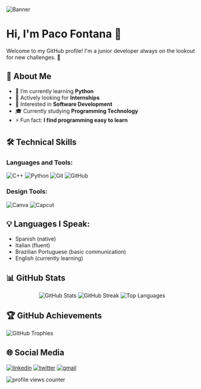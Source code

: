 <!-- Banner -->
![Banner](https://imgur.com/your-banner-url) <!-- Replace with your banner URL -->

# Hi, I'm Paco Fontana 👋 
Welcome to my GitHub profile! I'm a junior developer always on the lookout for new challenges. 🚀

## 🌟 About Me
- 🌱 I’m currently learning **Python**
- 💼 Actively looking for **Internships**
- 🤔 Interested in **Software Development**
- 🎓 Currently studying **Programming Technology**
- ⚡ Fun fact: **I find programming easy to learn**

## 🛠️ Technical Skills

### Languages and Tools:
![C++](https://img.shields.io/badge/-C++-00599C?style=flat-square&logo=c%2B%2B&logoColor=white)
![Python](https://img.shields.io/badge/-Python-3776AB?style=flat-square&logo=python&logoColor=white)
![Git](https://img.shields.io/badge/-Git-F05032?style=flat-square&logo=git&logoColor=white)
![GitHub](https://img.shields.io/badge/-GitHub-181717?style=flat-square&logo=github)

### Design Tools:
![Canva](https://img.shields.io/badge/-Canva-00C4CC?style=flat-square&logo=canva&logoColor=white)
![Capcut](https://img.shields.io/badge/-Capcut-000000?style=flat-square&logo=capcut&logoColor=white)

## 💡 Languages I Speak:
- Spanish (native)
- Italian (fluent)
- Brazilian Portuguese (basic communication)
- English (currently learning)

## 📊 GitHub Stats
<div align="center">
  <img src="https://github-readme-stats.vercel.app/api?username=tu_usuario&show_icons=true&theme=radical" alt="GitHub Stats" />
  <img src="https://github-readme-streak-stats.herokuapp.com/?user=tu_usuario&theme=radical" alt="GitHub Streak" />
  <img src="https://github-readme-stats.vercel.app/api/top-langs/?username=tu_usuario&layout=compact&theme=radical" alt="Top Languages" />
</div>

## 🏆 GitHub Achievements
![GitHub Trophies](https://github-profile-trophy.vercel.app/?username=tu_usuario&theme=radical&no-frame=true&row=1&column=7)

## 🌐 Social Media
<p align="left">
  <a href="https://linkedin.com/in/tu_linkedin" target="blank"><img align="center" src="https://img.shields.io/badge/-LinkedIn-0077B5?style=for-the-badge&logo=linkedin&logoColor=white" alt="linkedin"/></a>
  <a href="https://twitter.com/tu_twitter" target="blank"><img align="center" src="https://img.shields.io/badge/-Twitter-1DA1F2?style=for-the-badge&logo=twitter&logoColor=white" alt="twitter"/></a>
  <a href="mailto:tu_correo@gmail.com"><img align="center" src="https://img.shields.io/badge/-Gmail-D14836?style=for-the-badge&logo=gmail&logoColor=white" alt="gmail"/></a>
</p>

<!-- Profile View Counter -->
<p align="left"> <img src="https://komarev.com/ghpvc/?username=tu_usuario&label=Profile%20Views&color=ff69b4&style=flat-square" alt="profile views counter" /> </p>
